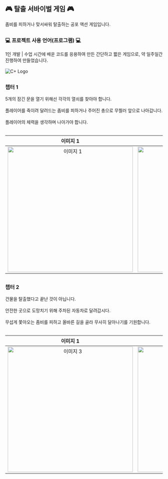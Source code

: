 <h2> 🎮 탈출 서바이벌 게임 🎮 </h2>
좀비를 피하거나 맞서싸워 탈출하는 공포 액션 게임입니다.


<h2></h2>

<h3> 💻 프로젝트 사용 언어(프로그램) 💻 </h3>

1인 개발 | 수업 시간에 배운 코드를 응용하여 만든 간단하고 짧은 게임으로, 약 일주일간 진행하여 만들었습니다. </br>
</br>
![C+ Logo](https://img.shields.io/badge/C+-0089D6?style=for-the-badge&logo=C+&logoColor=white)
</br>


<h2></h2>
<h3>챕터 1</h3>

5개의 잠긴 문을 열기 위해선 각각의 열쇠를 찾아야 합니다.</br>
</br>
플레이어를 죽이려 달려드는 좀비를 피하거나 주어진 총으로 무찔러 앞으로 나아갑니다.</br>
</br>
플레이어의 체력을 생각하며 나아가야 합니다.</br>
</br>

| 이미지 1 | 이미지 2 |
|:--------:|:--------:
| <img src="https://github.com/user-attachments/assets/e6303fb7-de47-464f-ace3-f3e9d6225ff9" alt="이미지 1" width="400" /> | <img src="https://github.com/user-attachments/assets/0bd53808-e655-402c-a76a-1fbbed0a29a8" alt="이미지 2" width="400" /> | 


<h2></h2>
<h3>챕터 2</h3>

건물을 탈출했다고 끝난 것이 아닙니다.</br>
</br>
안전한 곳으로 도망치기 위해 주차된 자동차로 달려갑시다.</br>
</br>
무섭게 쫓아오는 좀비를 피하고 올바른 길을 골라 무사히 달아나기를 기원합니다.</br>
</br>


| 이미지 1 | 이미지 2 |
|:--------:|:--------:|
| <img src="https://github.com/user-attachments/assets/bf3c3c47-4b66-41f4-a7ef-f67185455900" alt="이미지 3" width="400" /> | <img src="https://github.com/user-attachments/assets/676e8447-6b89-4c0d-98a7-fd6b8404d0c3" alt="이미지 3" width="400" /> |
